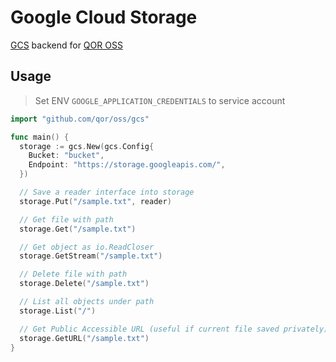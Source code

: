 # Google Cloud Storage

[GCS](https://pkg.go.dev/cloud.google.com/go/storage) backend for [QOR OSS](https://github.com/qor/oss)

## Usage

> Set ENV `GOOGLE_APPLICATION_CREDENTIALS` to service account

```go
import "github.com/qor/oss/gcs"

func main() {
  storage := gcs.New(gcs.Config{
    Bucket: "bucket",
    Endpoint: "https://storage.googleapis.com/",
  })

  // Save a reader interface into storage
  storage.Put("/sample.txt", reader)

  // Get file with path
  storage.Get("/sample.txt")

  // Get object as io.ReadCloser
  storage.GetStream("/sample.txt")

  // Delete file with path
  storage.Delete("/sample.txt")

  // List all objects under path
  storage.List("/")

  // Get Public Accessible URL (useful if current file saved privately)
  storage.GetURL("/sample.txt")
}
```


